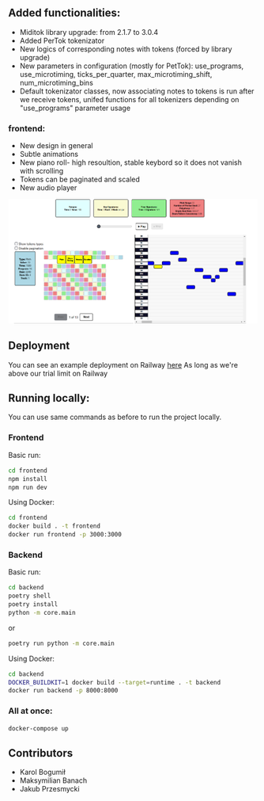 ## Added functionalities:

- Miditok library upgrade: from 2.1.7 to 3.0.4
- Added PerTok tokenizator
- New logics of corresponding notes with tokens (forced by library upgrade)
- New parameters in configuration (mostly for PetTok): use_programs, use_microtiming, ticks_per_quarter, max_microtiming_shift, num_microtiming_bins
- Default tokenizator classes, now associating notes to tokens is run after we receive tokens, unifed functions for all tokenizers depending on "use_programs" parameter usage 

### frontend:

- New design in general
- Subtle animations
- New piano roll- high resoultion, stable keybord so it does not vanish with scrolling
- Tokens can be paginated and scaled
- New audio player

![Screenshot of app](../../img/app_screenshot.png)

## Deployment

You can see an example deployment on Railway [here](https://miditok-visualizer-production-frontend.up.railway.app/)
As long as we're above our trial limit on Railway 

## Running locally:

You can use same commands as before to run the project locally.

### Frontend

Basic run:

```sh
cd frontend
npm install
npm run dev
```

Using Docker:

```sh
cd frontend
docker build . -t frontend
docker run frontend -p 3000:3000
```

### Backend

Basic run:

```sh
cd backend
poetry shell
poetry install
python -m core.main
```

or

```sh
poetry run python -m core.main
```

Using Docker:

```sh
cd backend
DOCKER_BUILDKIT=1 docker build --target=runtime . -t backend
docker run backend -p 8000:8000
```

### All at once:

```sh
docker-compose up
```

## Contributors

- Karol Bogumił
- Maksymilian Banach
- Jakub Przesmycki